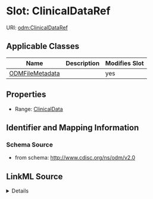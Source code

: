 # Slot: ClinicalDataRef

URI: [odm:ClinicalDataRef](http://www.cdisc.org/ns/odm/v2.0/ClinicalDataRef)



<!-- no inheritance hierarchy -->




## Applicable Classes

| Name | Description | Modifies Slot |
| --- | --- | --- |
[ODMFileMetadata](ODMFileMetadata.md) |  |  yes  |







## Properties

* Range: [ClinicalData](ClinicalData.md)





## Identifier and Mapping Information







### Schema Source


* from schema: http://www.cdisc.org/ns/odm/v2.0




## LinkML Source

<details>
```yaml
name: ClinicalDataRef
from_schema: http://www.cdisc.org/ns/odm/v2.0
rank: 1000
alias: ClinicalDataRef
domain_of:
- ODMFileMetadata
range: ClinicalData

```
</details>